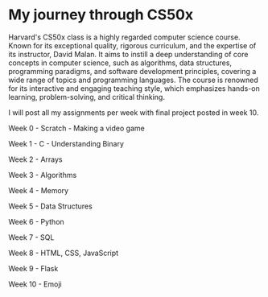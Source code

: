 # My journey through CS50x
Harvard's CS50x class is a highly regarded computer science course. Known for its exceptional quality, rigorous curriculum, and the expertise of its instructor, David Malan. It aims to instill a deep understanding of core concepts in computer science, such as algorithms, data structures, programming paradigms, and software development principles, covering a wide range of topics and programming languages. The course is renowned for its interactive and engaging teaching style, which emphasizes hands-on learning, problem-solving, and critical thinking. 

I will post all my assignments per week with final project posted in week 10. 

Week 0 - Scratch - Making a video game

Week 1 - C - Understanding Binary

Week 2 - Arrays

Week 3 - Algorithms 

Week 4 - Memory

Week 5 - Data Structures

Week 6 - Python

Week 7 - SQL

Week 8 - HTML, CSS, JavaScript

Week 9 - Flask

Week 10 - Emoji
